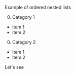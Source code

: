 Example of ordered nested lists

0. Category 1
  * item 1
  * item 2
0. Category 2
  * item 1
  * item 2
  
  Let's see
